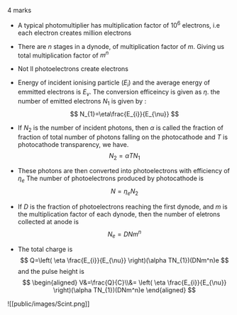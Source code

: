 4 marks

- A typical photomultiplier has multiplication factor of $10^6$ electrons, i.e each electron creates million electrons 
- There are $n$ stages in a dynode, of multiplication factor of $m$. Giving us total multiplication factor of $m^n$ 
- Not ll photoelectrons create electrons
- Energy of incident ionising particle ($E_{i}$) and the average energy of emmitted electrons is $E_{\nu}$. The conversion efficeincy is given as $\eta$. the number of emitted electrons $N_{1}$ is given by : 
$$
N_{1}=\eta\frac{E_{i}}{E_{\nu}}
$$
- If $N_{2}$ is the number of incident photons, then $\alpha$ is called the fraction of fraction of total number of photons falling on the photocathode and $T$ is photocathode transparency, we have.
$$
N_{2}=\alpha TN_{1}
$$

- These photons are then converted into photoelectrons with efficiency of $\eta_{e}$ The number of photoelectrons produced by photocathode is 
$$ 
N=\eta_{e}N_{2}
$$
- If $D$ is the fraction of photoelectrons reaching the first dynode, and $m$ is the multiplication factor of each dynode, then the number of eletrons collected at anode is 
$$
N_{e}=DNm^n
$$
- The total charge is 
$$
Q=\left( \eta   \frac{E_{i}}{E_{\nu}} \right)(\alpha TN_{1})(DNm^n)e
$$
and the pulse height is 
$$
\begin{aligned}
V&=\frac{Q}{C}\\&= \left( \eta   \frac{E_{i}}{E_{\nu}} \right)(\alpha TN_{1})(DNm^n)e
\end{aligned}
$$
  
 ![[public/images/Scint.png]]